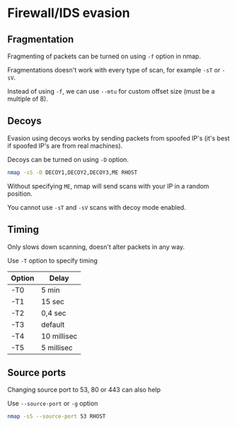 # Firewall/IDS evasion

## Fragmentation

Fragmenting of packets can be turned on using `-f` option in nmap.

Fragmentations doesn't work with every type of scan, for example `-sT` or `-sV`.

Instead of using `-f`, we can use `--mtu` for custom offset size (must be a multiple of 8). 

## Decoys

Evasion using decoys works by sending packets from spoofed IP's (it's best if spoofed IP's are from real machines).

Decoys can be turned on using `-D` option.

```bash
nmap -sS -D DECOY1,DECOY2,DECOY3,ME RHOST
```

Without specifying `ME`, nmap will send scans with your IP in a random position.

You cannot use `-sT` and `-sV` scans with decoy mode enabled.

## Timing

Only slows down scanning, doesn't alter packets in any way.

Use `-T` option to specify timing

|Option|Delay|
|---|---|
|-T0|5 min|
|-T1|15 sec|
|-T2|0,4 sec|
|-T3|default|
|-T4|10 millisec|
|-T5|5 millisec|

## Source ports

Changing source port to 53, 80 or 443 can also help

Use `--source-port` or `-g` option

```bash
nmap -sS --source-port 53 RHOST
```
